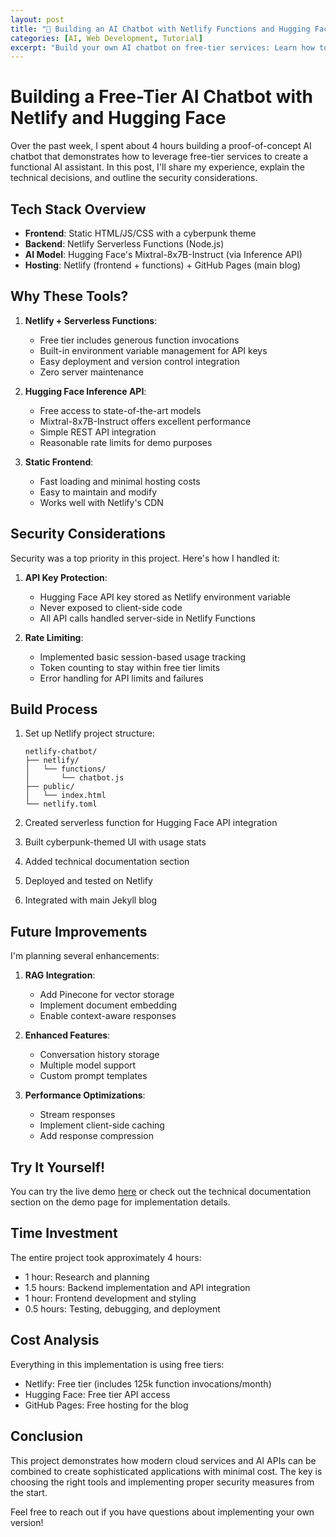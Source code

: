 ```yaml
---
layout: post
title: "🤖 Building an AI Chatbot with Netlify Functions and Hugging Face"
categories: [AI, Web Development, Tutorial]
excerpt: "Build your own AI chatbot on free-tier services: Learn how to create a chatbot using Netlify Functions and Hugging Face's Mixtral model in just 4 hours, with zero hosting costs!"
---
```


# Building a Free-Tier AI Chatbot with Netlify and Hugging Face

Over the past week, I spent about 4 hours building a proof-of-concept AI chatbot that demonstrates how to leverage free-tier services to create a functional AI assistant. In this post, I'll share my experience, explain the technical decisions, and outline the security considerations.

## Tech Stack Overview

- **Frontend**: Static HTML/JS/CSS with a cyberpunk theme
- **Backend**: Netlify Serverless Functions (Node.js)
- **AI Model**: Hugging Face's Mixtral-8x7B-Instruct (via Inference API)
- **Hosting**: Netlify (frontend + functions) + GitHub Pages (main blog)

## Why These Tools?

1. **Netlify + Serverless Functions**:
   - Free tier includes generous function invocations
   - Built-in environment variable management for API keys
   - Easy deployment and version control integration
   - Zero server maintenance

2. **Hugging Face Inference API**:
   - Free access to state-of-the-art models
   - Mixtral-8x7B-Instruct offers excellent performance
   - Simple REST API integration
   - Reasonable rate limits for demo purposes

3. **Static Frontend**:
   - Fast loading and minimal hosting costs
   - Easy to maintain and modify
   - Works well with Netlify's CDN

## Security Considerations

Security was a top priority in this project. Here's how I handled it:

1. **API Key Protection**:
   - Hugging Face API key stored as Netlify environment variable
   - Never exposed to client-side code
   - All API calls handled server-side in Netlify Functions

2. **Rate Limiting**:
   - Implemented basic session-based usage tracking
   - Token counting to stay within free tier limits
   - Error handling for API limits and failures

## Build Process

1. Set up Netlify project structure:
   ```
   netlify-chatbot/
   ├── netlify/
   │   └── functions/
   │       └── chatbot.js
   ├── public/
   │   └── index.html
   └── netlify.toml
   ```

2. Created serverless function for Hugging Face API integration
3. Built cyberpunk-themed UI with usage stats
4. Added technical documentation section
5. Deployed and tested on Netlify
6. Integrated with main Jekyll blog

## Future Improvements

I'm planning several enhancements:

1. **RAG Integration**:
   - Add Pinecone for vector storage
   - Implement document embedding
   - Enable context-aware responses

2. **Enhanced Features**:
   - Conversation history storage
   - Multiple model support
   - Custom prompt templates

3. **Performance Optimizations**:
   - Stream responses
   - Implement client-side caching
   - Add response compression

## Try It Yourself!

You can try the live demo [here](https://685c15ab20f6a100080ad1af--funny-bienenstitch-0c3a88.netlify.app/) or check out the technical documentation section on the demo page for implementation details.

## Time Investment

The entire project took approximately 4 hours:
- 1 hour: Research and planning
- 1.5 hours: Backend implementation and API integration
- 1 hour: Frontend development and styling
- 0.5 hours: Testing, debugging, and deployment

## Cost Analysis

Everything in this implementation is using free tiers:
- Netlify: Free tier (includes 125k function invocations/month)
- Hugging Face: Free tier API access
- GitHub Pages: Free hosting for the blog

## Conclusion

This project demonstrates how modern cloud services and AI APIs can be combined to create sophisticated applications with minimal cost. The key is choosing the right tools and implementing proper security measures from the start.

Feel free to reach out if you have questions about implementing your own version!
